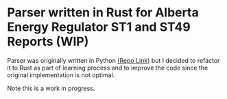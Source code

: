 # Parser written in Rust for Alberta Energy Regulator ST1 and ST49 Reports (WIP)

Parser was originally written in Python [(Repo Link)](https://github.com/jojayaro/Exploration_App) but I decided to refactor it to Rust as part of learning process and to improve the code since the original implementation is not optimal.

Note this is a work in progress.
